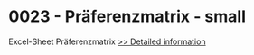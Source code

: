 # 0023 - Präferenzmatrix - small
Excel-Sheet Präferenzmatrix
[>> Detailed information](https://secure.shareit.com/shareit/product.html?productid=300726591&affiliateid=200057808)